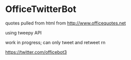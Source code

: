 # OfficeTwitterBot

quotes pulled from html from http://www.officequotes.net

using tweepy API

work in progress; can only tweet and retweet rn

https://twitter.com/officebot3
